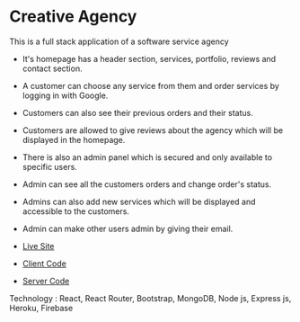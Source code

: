# Creative Agency

This is a full stack application of a software service agency

* It's homepage has a header section, services, portfolio, reviews and contact section.
* A customer can choose any service from them and order services by logging in with Google.
* Customers can also see their previous orders and their status.
* Customers are allowed to give reviews about the agency which will be displayed in the homepage.
* There is also an admin panel which is secured and only available to specific users.
* Admin can see all the customers orders and change order's status.
* Admins can also add new services which will be displayed and accessible to the customers.
* Admin can make other users admin by giving their email.

* [Live Site](https://creative-agency-limited.web.app/)
* [Client Code](https://github.com/masfikalam/Creative-Agency)
* [Server Code](https://github.com/masfikalam/Creative-Agency-Server)

Technology : React, React Router, Bootstrap, MongoDB, Node js, Express js, Heroku, Firebase
